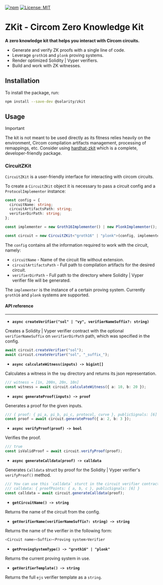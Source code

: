 [![npm](https://img.shields.io/npm/v/@solarity/zkit.svg)](https://www.npmjs.com/package/@solarity/zkit)
[![License: MIT](https://img.shields.io/badge/License-MIT-yellow.svg)](https://opensource.org/licenses/MIT)

# ZKit - Circom Zero Knowledge Kit

**A zero knowledge kit that helps you interact with Circom circuits.**

- Generate and verify ZK proofs with a single line of code.
- Leverage `groth16` and `plonk` proving systems.
- Render optimized Solidity | Vyper verifiers.
- Build and work with ZK witnesses.

## Installation

To install the package, run:

```bash
npm install --save-dev @solarity/zkit
```

## Usage

> [!IMPORTANT]
> The kit is not meant to be used directly as its fitness relies heavily on the environment, Circom compilation artifacts management, processing of remappings, etc. Consider using [hardhat-zkit](https://github.com/dl-solarity/hardhat-zkit) which is a complete, developer-friendly package.

### CircuitZKit

`CircuitZKit` is a user-friendly interface for interacting with circom circuits.

To create a `CircuitZKit` object it is necessary to pass a circuit config and a `ProtocolImplementer` instance:

```typescript
const config = {
  circuitName: string;
  circuitArtifactsPath: string;
  verifierDirPath: string;
};

const implementer = new Groth16Implementer() | new PlonkImplementer();

const circuit = new CircuitZKit<"groth16" | "plonk">(config, implementer);
```

The `config` contains all the information required to work with the circuit, namely:

- `circuitName` - Name of the circuit file without extension.
- `circuitArtifactsPath` - Full path to compilation artifacts for the desired circuit.
- `verifierDirPath` - Full path to the directory where Solidity | Vyper verifier file will be generated.

The `implementer` is the instance of a certain proving system. Currently `groth16` and `plonk` systems are supported.

#### API reference

---

- **`async createVerifier("sol" | "vy", verifierNameSuffix?: string)`**

Creates a Solidity | Vyper verifier contract with the optional `verifierNameSuffix` on `verifierDirPath` path, which was specified in the config.

```typescript
await circuit.createVerifier("sol");
await circuit.createVerifier("sol", "_suffix_");
```

- **`async calculateWitness(inputs) -> bigint[]`**

Calculates a witness in the `tmp` directory and returns its json representation.

```typescript
/// witness = [1n, 200n, 20n, 10n]
const witness = await circuit.calculateWitness({ a: 10, b: 20 });
```

- **`async generateProof(inputs) -> proof`**

Generates a proof for the given inputs.

```typescript
/// { proof: { pi_a, pi_b, pi_c, protocol, curve }, publicSignals: [6] }
const proof = await circuit.generateProof({ a: 2, b: 3 });
```

- **`async verifyProof(proof) -> bool`**

Verifies the proof.

```typescript
/// true
const isValidProof = await circuit.verifyProof(proof);
```

- **`async generateCalldata(proof) -> calldata`**

Generates `Calldata` struct by proof for the Solidity | Vyper verifier's `verifyProof()` method.

```typescript
/// You can use this `calldata` sturct in the circuit verifier contract.
/// calldata: { proofPoints: { a, b, c }, publicSignals: [6] }
const calldata = await circuit.generateCalldata(proof);
```

- **`getCircuitName() -> string`**

Returns the name of the circuit from the config.

- **`getVerifierName(verifierNameSuffix?: string) -> string`**

Returns the name of the verifier in the following form:

```typescript
<Circuit name><Suffix><Proving system>Verifier
```

- **`getProvingSystemType() -> "groth16" | "plonk"`**

Returns the current proving system in use.

- **`getVerifierTemplate() -> string`**

Returns the full `ejs` verifier template as a `string`.
